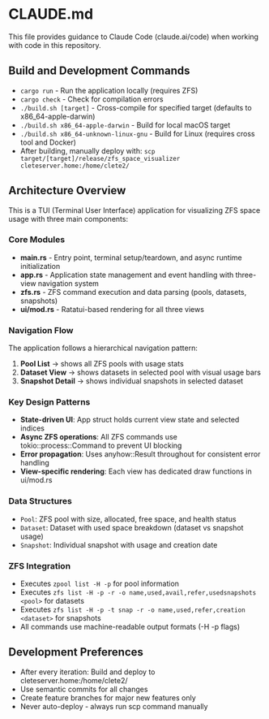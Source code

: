 # CLAUDE.md

This file provides guidance to Claude Code (claude.ai/code) when working with code in this repository.

## Build and Development Commands

- `cargo run` - Run the application locally (requires ZFS)
- `cargo check` - Check for compilation errors
- `./build.sh [target]` - Cross-compile for specified target (defaults to x86_64-apple-darwin)
- `./build.sh x86_64-apple-darwin` - Build for local macOS target
- `./build.sh x86_64-unknown-linux-gnu` - Build for Linux (requires cross tool and Docker)
- After building, manually deploy with: `scp target/[target]/release/zfs_space_visualizer cleteserver.home:/home/clete2/`

## Architecture Overview

This is a TUI (Terminal User Interface) application for visualizing ZFS space usage with three main components:

### Core Modules
- **main.rs** - Entry point, terminal setup/teardown, and async runtime initialization
- **app.rs** - Application state management and event handling with three-view navigation system
- **zfs.rs** - ZFS command execution and data parsing (pools, datasets, snapshots)
- **ui/mod.rs** - Ratatui-based rendering for all three views

### Navigation Flow
The application follows a hierarchical navigation pattern:
1. **Pool List** → shows all ZFS pools with usage stats
2. **Dataset View** → shows datasets in selected pool with visual usage bars
3. **Snapshot Detail** → shows individual snapshots in selected dataset

### Key Design Patterns
- **State-driven UI**: App struct holds current view state and selected indices
- **Async ZFS operations**: All ZFS commands use tokio::process::Command to prevent UI blocking
- **Error propagation**: Uses anyhow::Result throughout for consistent error handling
- **View-specific rendering**: Each view has dedicated draw functions in ui/mod.rs

### Data Structures
- `Pool`: ZFS pool with size, allocated, free space, and health status
- `Dataset`: Dataset with used space breakdown (dataset vs snapshot usage)
- `Snapshot`: Individual snapshot with usage and creation date

### ZFS Integration
- Executes `zpool list -H -p` for pool information
- Executes `zfs list -H -p -r -o name,used,avail,refer,usedsnapshots <pool>` for datasets
- Executes `zfs list -H -p -t snap -r -o name,used,refer,creation <dataset>` for snapshots
- All commands use machine-readable output formats (-H -p flags)

## Development Preferences

- After every iteration: Build and deploy to cleteserver.home:/home/clete2/
- Use semantic commits for all changes
- Create feature branches for major new features only
- Never auto-deploy - always run scp command manually